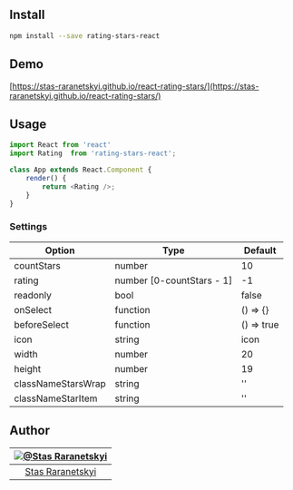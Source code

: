 ## Install

```sh
npm install --save rating-stars-react
```

## Demo

[https://stas-raranetskyi.github.io/react-rating-stars/](https://stas-raranetskyi.github.io/react-rating-stars/)

## Usage

```javascript
import React from 'react'
import Rating  from 'rating-stars-react';

class App extends React.Component {
    render() {
        return <Rating />;
    }
}
```

### Settings

Option | Type | Default
------ | ---- | -------
countStars | number | 10
rating | number [0-countStars - 1] | -1
readonly | bool | false
onSelect | function | () => {}
beforeSelect | function | () => true
icon | string | icon
width | number | 20
height | number | 19
classNameStarsWrap | string | ''
classNameStarItem | string | ''

## Author

|[![@Stas Raranetskyi](https://avatars0.githubusercontent.com/u/11090889?s=128&v=4)](https://github.com/stas-raranetskyi/)|
|:---:|
|[Stas Raranetskyi](https://github.com/stas-raranetskyi/)|

